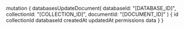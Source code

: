 mutation {
    databasesUpdateDocument(
        databaseId: "[DATABASE_ID]",
        collectionId: "[COLLECTION_ID]",
        documentId: "[DOCUMENT_ID]"
    ) {
        id
        collectionId
        databaseId
        createdAt
        updatedAt
        permissions
        data
    }
}

